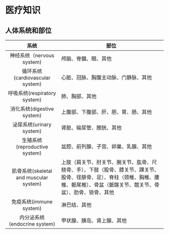 # 医疗知识

## 人体系统和部位
| 系统 | 部位 |
| :-: | - |
| 神经系统（nervous system) | 颅脑、脊髓、眼、其他 |
| 循环系统(cardiovascular system) | 心脏、冠脉、胸腹主动脉、门静脉、其他 |
| 呼吸系统(respiratory system) | 肺、胸部、其他 |
| 消化系统(digestive system) | 上腹部、下腹部、肝、胆、胃、肠、其他 |
| 泌尿系统(urinary system) | 肾脏、输尿管、膀胱、其他 |
| 生殖系统(reproductive system) | 盆腔、前列腺、子宫、卵巢、乳腺、其他 |
| 肌骨系统(skeletal and muscular system) | 上肢（肩关节、肘关节、腕关节、肱骨、尺桡骨、手）、下肢（股骨、膝关节、踝关节、股骨、径腓骨、足）、脊柱（颈椎、胸椎、腰椎、骶尾椎）、骨盆（骶髂关节、髋关节、骨盆）、肋骨、锁骨、其他 |
| 免疫系统(immune system) | 淋巴结、其他 |
| 内分泌系统(endocrine system) | 甲状腺、胰岛、肾上腺、其他 |

